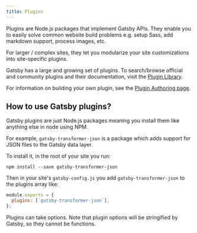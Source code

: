 ```yaml
---
title: Plugins
---
```

Plugins are Node.js packages that implement Gatsby APIs. They enable you to easily solve common website build problems e.g. setup Sass, add markdown support, process images, etc.

For larger / complex sites, they let you modularize your site customizations into site-specific plugins.

Gatsby has a large and growing set of plugins. To search/browse official and community plugins and their documentation, visit the [Plugin Library](/packages/).

For information on building your own plugin, see the [Plugin Authoring page](/docs/plugin-authoring/).

## How to use Gatsby plugins?

Gatsby plugins are just Node.js packages meaning you install them like anything else in node using NPM.

For example, `gatsby-transformer-json` is a package which adds support for JSON files to the Gatsby data layer.

To install it, in the root of your site you run:

`npm install --save gatsby-transformer-json`

Then in your site's `gatsby-config.js` you add `gatsby-transformer-json` to the plugins array like:

```javascript
module.exports = {
  plugins: [`gatsby-transformer-json`],
};
```

Plugins can take options. Note that plugin options will be stringified by Gatsby, so they cannot be functions.